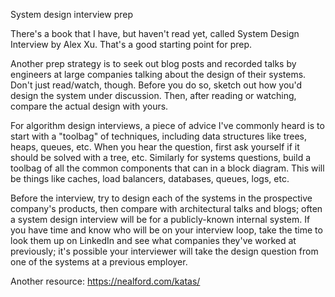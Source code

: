 System design interview prep

There's a book that I have, but haven't read yet, called System Design Interview by Alex Xu. That's a good starting point for prep.

Another prep strategy is to seek out blog posts and recorded talks by engineers at large companies talking about the design of their systems. Don't just read/watch, though. Before you do so, sketch out how you'd design the system under discussion. Then, after reading or watching, compare the actual design with yours.

For algorithm design interviews, a piece of advice I've commonly heard is to start with a "toolbag" of techniques, including data structures like trees, heaps, queues, etc. When you hear the question, first ask yourself if it should be solved with a tree, etc. Similarly for systems questions, build a toolbag of all the common components that can in a block diagram. This will be things like caches, load balancers, databases, queues, logs, etc.

Before the interview, try to design each of the systems in the prospective company's products, then compare with architectural talks and blogs; often a system design interview will be for a publicly-known internal system. If you have time and know who will be on your interview loop, take the time to look them up on LinkedIn and see what companies they've worked at previously; it's possible your interviewer will take the design question from one of the systems at a previous employer.

Another resource: https://nealford.com/katas/
